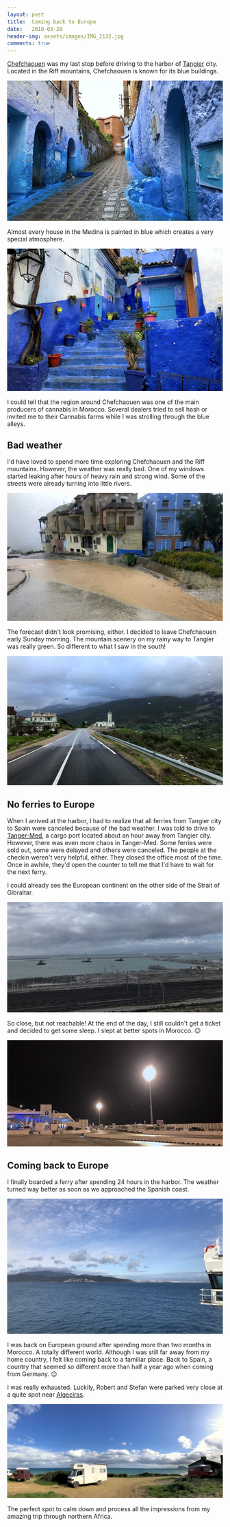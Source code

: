 ```yaml
---
layout: post
title:  Coming back to Europe
date:   2018-03-20
header-img: assets/images/IMG_2132.jpg
comments: true
---
```


[Chefchaouen](https://www.google.com/maps/place/Chefchaouen,+Morocco/) was my last stop before driving to the harbor of [Tangier](https://www.google.com/maps/place/Tangier,+Morocco/) city. Located in the Riff mountains, Chefchaouen is known for its blue buildings.

![Houses painted in blue](/assets/images/IMG_2093.jpg)

Almost every house in the Medina is painted in blue which creates a very special atmosphere.

![Blue alley in Chefchaouen](/assets/images/IMG_2090.jpg)

I could tell that the region around Chefchaouen was one of the main producers of cannabis in Morocco. Several dealers tried to sell hash or invited me to their Cannabis farms while I was strolling through the blue alleys.

## Bad weather

I'd have loved to spend more time exploring Chefchaouen and the Riff mountains. However, the weather was really bad. One of my windows started leaking after hours of heavy rain and strong wind. Some of the streets were already turning into little rivers.

![Street turning into a river](/assets/images/IMG_2105.jpg)

The forecast didn't look promising, either. I decided to leave Chefchaouen early Sunday morning. The mountain scenery on my rainy way to Tangier was really green. So different to what I saw in the south!

![Area around Chefchaouen](/assets/images/IMG_2108.jpg)

## No ferries to Europe

When I arrived at the harbor, I had to realize that all ferries from Tangier city to Spain were canceled because of the bad weather. I was told to drive to [Tanger-Med](https://www.google.com/maps/place/Tanger+Med+Port+Authority/), a cargo port located about an hour away from Tangier city. However, there was even more chaos in Tanger-Med. Some ferries were sold out, some were delayed and others were canceled. The people at the checkin weren't very helpful, either. They closed the office most of the time. Once in awhile, they'd open the counter to tell me that I'd have to wait for the next ferry.

I could already see the European continent on the other side of the Strait of Gibraltar.

![View to Spain from Tanger-Med](/assets/images/IMG_2115.jpg)

So close, but not reachable! At the end of the day, I still couldn't get a ticket and decided to get some sleep. I slept at better spots in Morocco. :wink:

![Parking lot at Tanger-Med](/assets/images/IMG_2119.jpg)

## Coming back to Europe

I finally boarded a ferry after spending 24 hours in the harbor. The weather turned way better as soon as we approached the Spanish coast.

![Sailing towards the Spanish coast](/assets/images/IMG_2124.jpg)

I was back on European ground after spending more than two months in Morocco. A totally different world. Although I was still far away from my home country, I felt like coming back to a familiar place. Back to Spain, a country that seemed so different more than half a year ago when coming from Germany. :wink:

I was really exhausted. Luckily, Robert and Stefan were parked very close at a quite spot near [Algeciras](https://www.google.com/maps/place/Algeciras,+Cádiz,+Spain/).

![Spot near Algeciras](/assets/images/IMG_2132.jpg)

The perfect spot to calm down and process all the impressions from my amazing trip through northern Africa.
